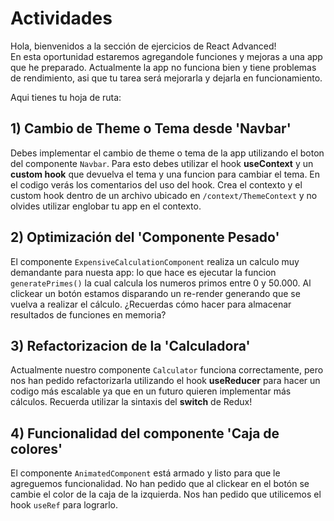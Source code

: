 # Actividades

Hola, bienvenidos a la sección de ejercicios de React Advanced!\
En esta oportunidad estaremos agregandole funciones y mejoras a una app que he preparado. Actualmente la app no funciona bien y tiene problemas de rendimiento, asi que tu tarea será mejorarla y dejarla en funcionamiento.

Aqui tienes tu hoja de ruta:

## 1) Cambio de Theme o Tema desde 'Navbar'

Debes implementar el cambio de theme o tema de la app utilizando el boton del componente `Navbar`.
Para esto debes utilizar el hook **useContext** y un **custom hook** que devuelva el tema y una funcion para cambiar el tema. En el codigo verás los comentarios del uso del hook.
Crea el contexto y el custom hook dentro de un archivo ubicado en `/context/ThemeContext` y no olvides utilizar englobar tu app en el contexto.

## 2) Optimización del 'Componente Pesado'

El componente `ExpensiveCalculationComponent` realiza un calculo muy demandante para nuesta app: lo que hace es ejecutar la funcion `generatePrimes()` la cual calcula los numeros primos entre 0 y 50.000.
Al clickear un botón estamos disparando un re-render generando que se vuelva a realizar el cálculo.
¿Recuerdas cómo hacer para almacenar resultados de funciones en memoria?

## 3) Refactorizacion de la 'Calculadora'

Actualmente nuestro componente `Calculator` funciona correctamente, pero nos han pedido refactorizarla utilizando el hook **useReducer** para hacer un codigo más escalable ya que en un futuro quieren implementar más cálculos.
Recuerda utilizar la sintaxis del **switch** de Redux!

## 4) Funcionalidad del componente 'Caja de colores'

El componente `AnimatedComponent` está armado y listo para que le agreguemos funcionalidad. No han pedido que al clickear en el botón se cambie el color de la caja de la izquierda.
Nos han pedido que utilicemos el hook `useRef` para lograrlo.
